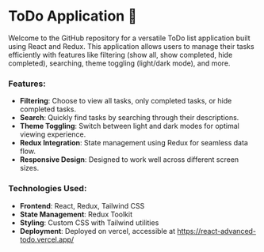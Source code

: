 # ToDo Application 📝

Welcome to the GitHub repository for a versatile ToDo list application built using React and Redux. This application allows users to manage their tasks efficiently with features like filtering (show all, show completed, hide completed), searching, theme toggling (light/dark mode), and more.

### Features:

-   **Filtering**: Choose to view all tasks, only completed tasks, or hide completed tasks.
-   **Search**: Quickly find tasks by searching through their descriptions.
-   **Theme Toggling**: Switch between light and dark modes for optimal viewing experience.
-   **Redux Integration**: State management using Redux for seamless data flow.
-   **Responsive Design**: Designed to work well across different screen sizes.

### Technologies Used:

-   **Frontend**: React, Redux, Tailwind CSS
-   **State Management**: Redux Toolkit
-   **Styling**: Custom CSS with Tailwind utilities
-   **Deployment**: Deployed on vercel, accessible at https://react-advanced-todo.vercel.app/
